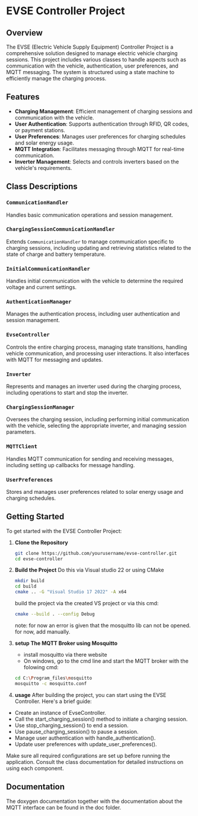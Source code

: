 # EVSE Controller Project

## Overview

The EVSE (Electric Vehicle Supply Equipment) Controller Project is a comprehensive solution designed to manage electric vehicle charging sessions. This project includes various classes to handle aspects such as communication with the vehicle, authentication, user preferences, and MQTT messaging. The system is structured using a state machine to efficiently manage the charging process.

## Features

- **Charging Management**: Efficient management of charging sessions and communication with the vehicle.
- **User Authentication**: Supports authentication through RFID, QR codes, or payment stations.
- **User Preferences**: Manages user preferences for charging schedules and solar energy usage.
- **MQTT Integration**: Facilitates messaging through MQTT for real-time communication.
- **Inverter Management**: Selects and controls inverters based on the vehicle's requirements.

## Class Descriptions

### `CommunicationHandler`

Handles basic communication operations and session management.

### `ChargingSessionCommunicationHandler`

Extends `CommunicationHandler` to manage communication specific to charging sessions, including updating and retrieving statistics related to the state of charge and battery temperature.

### `InitialCommunicationHandler`

Handles initial communication with the vehicle to determine the required voltage and current settings.

### `AuthenticationManager`

Manages the authentication process, including user authentication and session management.

### `EvseController`

Controls the entire charging process, managing state transitions, handling vehicle communication, and processing user interactions. It also interfaces with MQTT for messaging and updates.

### `Inverter`

Represents and manages an inverter used during the charging process, including operations to start and stop the inverter.

### `ChargingSessionManager`

Oversees the charging session, including performing initial communication with the vehicle, selecting the appropriate inverter, and managing session parameters.

### `MQTTClient`

Handles MQTT communication for sending and receiving messages, including setting up callbacks for message handling.

### `UserPreferences`

Stores and manages user preferences related to solar energy usage and charging schedules.

## Getting Started

To get started with the EVSE Controller Project:

1. **Clone the Repository**

   ```bash
   git clone https://github.com/yourusername/evse-controller.git
   cd evse-controller
   ```
2. **Build the Project**
   Do this via Visual studio 22 or using CMake
   ```bash
   mkdir build
   cd build
   cmake .. -G "Visual Studio 17 2022" -A x64
   ```
   build the project via the created VS project or via this cmd:
   ```bash 
   cmake --build . --config Debug
   ```
   note: for now an error is given that the mosquitto lib can not be opened. for now, add manually. 
   
4. **setup The MQTT Broker using Mosquitto**
   - install mosquitto via there website
   - On windows, go to the cmd line and start the MQTT broker with the folowing cmd:
   ```bash
   cd C:\Program_files\mosquitto
   mosquitto -c mosquitto.conf
   ```
5.  **usage**
After building the project, you can start using the EVSE Controller. Here's a brief guide:

- Create an instance of EvseController.
- Call the start_charging_session() method to initiate a charging session.
- Use stop_charging_session() to end a session.
- Use pause_charging_session() to pause a session.
- Manage user authentication with handle_authentication().
- Update user preferences with update_user_preferences().
  
Make sure all required configurations are set up before running the application. Consult the class documentation for detailed instructions on using each component.

## Documentation
The doxygen documentation together with the documentation about the MQTT interface can be found in the doc folder.

